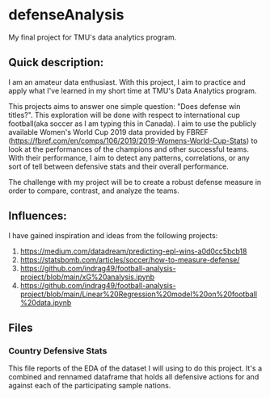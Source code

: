 # defenseAnalysis
My final project for TMU's data analytics program. 

## Quick description:
I am an amateur data enthusiast. With this project, I aim to practice and apply what I've learned in my short time at TMU's Data Analytics program.

This projects aims to answer one simple question: "Does defense win titles?". 
This exploration will be done with respect to international cup football(aka soccer as I am typing this in Canada). 
I aim to use the publicly available Women's World Cup 2019 data provided by FBREF (https://fbref.com/en/comps/106/2019/2019-Womens-World-Cup-Stats) to look at the performances of the champions and other successful teams. With their performance, I aim to detect any patterns, correlations, or any sort of tell between defensive stats and their overall performance. 

The challenge with my project will be to create a robust defense measure in order to compare, contrast, and analyze the teams. 

## Influences:
I have gained inspiration and ideas from the following projects: 
1. https://medium.com/datadream/predicting-epl-wins-a0d0cc5bcb18
2. https://statsbomb.com/articles/soccer/how-to-measure-defense/
3. https://github.com/indrag49/football-analysis-project/blob/main/xG%20analysis.ipynb
4. https://github.com/indrag49/football-analysis-project/blob/main/Linear%20Regression%20model%20on%20football%20data.ipynb

## Files

### Country Defensive Stats
This file reports of the EDA of the dataset I will using to do this project. 
It's a combined and rennamed dataframe that holds all defensive actions for and against each of the participating sample nations. 
